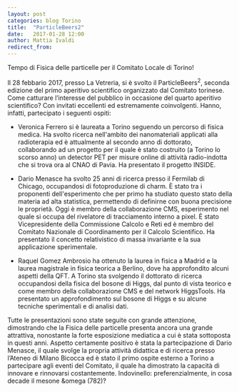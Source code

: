```yaml
---
layout: post
categories: blog Torino
title:  "ParticleBeers2"
date:   2017-01-28 12:00
author: Mattia Ivaldi
redirect_from:
---
```


Tempo di Fisica delle particelle per il Comitato Locale di Torino!

Il 28 febbario 2017, presso La Vetreria, si è svolto il ParticleBeers<sup>2</sup>, seconda edizione del primo aperitivo scientifico organizzato dal Comitato torinese. Come catturare l’interesse del pubblico in occasione del quarto aperitivo scientifico? Con invitati eccellenti ed estremamente coinvolgenti. Hanno, infatti, partecipato i seguenti ospiti:

- Veronica Ferrero si è laureata a Torino seguendo un percorso di fisica medica. Ha svolto ricerca nell'ambito dei nanomateriali applicati alla radioterapia ed è attualmente al secondo anno di dottorato, collaborando ad un progetto per il quale è stato costruito (a Torino lo scorso anno) un detector PET per misure online di attività radio-indotta che si trova ora al CNAO di Pavia. Ha presentato il progetto INSIDE.

- Dario Menasce ha svolto 25 anni di ricerca presso il Fermilab di Chicago, occupandosi di fotoproduzione di charm. È stato tra i proponenti dell'esperimento che per primo ha studiato questo stato della materia ad alta statistica, permettendo di definirne con buona precisione le proprietà. Oggi è membro della collaborazione CMS, esperimento nel quale si occupa del rivelatore di tracciamento interno a pixel. È stato Vicepresidente della Commissione Calcolo e Reti ed è membro del Comitato Nazionale di Coordinamento per il Calcolo Scientifico. Ha presentato il concetto relativistico di massa invariante e la sua applicazione sperimentale.

- Raquel Gomez Ambrosio ha ottenuto la laurea in fisica a Madrid e la laurea magistrale in fisica teorica a Berlino, dove ha approfondito alcuni aspetti della QFT. A Torino sta svolgendo il dottorato di ricerca occupandosi della fisica del bosone di Higgs, dal punto di vista teorico e come membro della collaborazione CMS e del network HiggsTools. Ha presentato un approfondimento sul bosone di Higgs e su alcune tecniche sperimentali e di analisi dati.

Tutte le presentazioni sono state seguite con grande attenzione, dimostrando che la Fisica delle particelle presenta ancora una grande attrattiva, nonostante la forte esposizione mediatica a cui è stata sottoposta in questi anni. Aspetto certamente positivo è stata la partecipazione di Dario Menasce, il quale svolge la propria attività didattica e di ricerca presso l’Ateneo di Milano Bicocca ed è stato il primo ospite esterno a Torino a partecipare agli eventi del Comitato, il quale ha dimostrato la capacità di innovare e rinnovarsi costantemente. Indovinello: preferenzialmente, in cosa decade il mesone &omega (782)?
